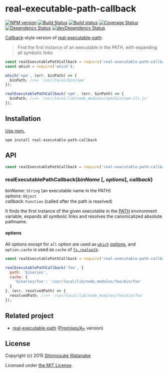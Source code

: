 # real-executable-path-callback

[![NPM version](https://img.shields.io/npm/v/real-executable-path-callback.svg)](https://www.npmjs.com/package/real-executable-path-callback)
[![Build Status](https://travis-ci.org/shinnn/real-executable-path-callback.svg?branch=master)](https://travis-ci.org/shinnn/real-executable-path-callback)
[![Build status](https://ci.appveyor.com/api/projects/status/ap6060wrs8xlja88/branch/master?svg=true)](https://ci.appveyor.com/project/ShinnosukeWatanabe/real-executable-path-callback/branch/master)
[![Coverage Status](https://img.shields.io/coveralls/shinnn/real-executable-path-callback.svg)](https://coveralls.io/github/shinnn/real-executable-path-callback)
[![Dependency Status](https://david-dm.org/shinnn/real-executable-path-callback.svg)](https://david-dm.org/shinnn/real-executable-path-callback)
[![devDependency Status](https://david-dm.org/shinnn/real-executable-path-callback/dev-status.svg)](https://david-dm.org/shinnn/real-executable-path-callback#info=devDependencies)

[Callback](http://thenodeway.io/posts/understanding-error-first-callbacks/)-style version of [real-executable-path]:

> Find the first instance of an executable in the PATH, with expanding all symbolic links

```javascript
const realExecutablePathCallback = require('real-executable-path-callback');
const which = require('which');

which('npm', (err, binPath) => {
  binPath; //=> '/usr/local/bin/npm'
});

realExecutablePathCallback('npm', (err, binPath) => {
  binPath; //=> '/usr/local/lib/node_modules/npm/bin/npm-cli.js'
});
```

## Installation

[Use npm.](https://docs.npmjs.com/cli/install)

```
npm install real-executable-path-callback
```

## API

```javascript
const realExecutablePathCallback = require('real-executable-path-callback');
```

### realExecutablePathCallback(*binName* [, *options*], *callback*)

*binName*: `String` (an executable name in the PATH)  
*options*: `Object`  
*callback*: `Function` (called after the path is resolved)

It finds the first instance of the given executable in the [PATH](http://pubs.opengroup.org/onlinepubs/000095399/basedefs/xbd_chap08.html#tag_08_03) environment variable, expands all symbolic links and resolves the canonicalized absolute pathname.

#### options

All options except for `all` option are used as [`which`](https://github.com/npm/node-which) [options](https://github.com/npm/node-which#options), and `option.cache` is used as `cache` of [`fs.realpath`](https://nodejs.org/api/fs.html#fs_fs_realpath_path_cache_callback).

```javascript
const realExecutablePathCallback = require('real-executable-path-callback');

realExecutablePathCallback('foo', {
  path: 'binaries',
  cache: {
    'binaries/foo': '/usr/local/lib/node_modules/foo/bin/foo'
  }
}, (err, resolvedPath) => {
  resolvedPath; //=> '/usr/local/lib/node_modules/foo/bin/foo'
});
```

## Related project

* [real-executable-path][real-executable-path] ([Promises/A+](https://promisesaplus.com/) version)

## License

Copyright (c) 2015 [Shinnosuke Watanabe](https://github.com/shinnn)

Licensed under [the MIT License](./LICENSE).

[real-executable-path]: https://github.com/shinnn/real-executable-path
